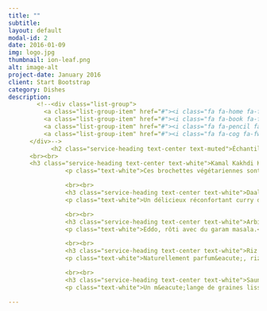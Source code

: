```yaml
---
title: ""
subtitle: 
layout: default
modal-id: 2
date: 2016-01-09
img: logo.jpg
thumbnail: ion-leaf.png
alt: image-alt
project-date: January 2016
client: Start Bootstrap
category: Dishes
description: 
        <!--<div class="list-group">
          <a class="list-group-item" href="#"><i class="fa fa-home fa-fw"></i>&nbsp; Dry kala Chana masala</a>
          <a class="list-group-item" href="#"><i class="fa fa-book fa-fw"></i>&nbsp; Library</a>
          <a class="list-group-item" href="#"><i class="fa fa-pencil fa-fw"></i>&nbsp; Applications</a>
          <a class="list-group-item" href="#"><i class="fa fa-cog fa-fw"></i>&nbsp; Settings</a>
      </div>-->
            <h2 class="service-heading text-center text-muted">Échantillon d'un menu végétarien</h2>
      <br><br>     
      <h3 class="service-heading text-center text-white">Kamal Kakhdi Kofta Curry <!--<abbr title="Vegan" class="vegetarianicon">Ⓥ</abbr>--> </h3>
                <p class="text-white">Ces brochettes végétariennes sont faites avec la racine de lotus râpé, pommes de terre , le tofu et farine de pois chiche, lentement mijotés dans une sauce parfumée aromatisé avec gingembre frais, le paprika, le curcuma, le cumin et la cannelle.</p>

                <br><br>
                <h3 class="service-heading text-center text-white">Daal Makhani</h3>
                <p class="text-white">Un délicieux réconfortant curry de lentilles noir fait avec des épices aromatiques et une touche de crème. À servir avec du riz basmati ou pain naan.</p>

                <br><br>
                <h3 class="service-heading text-center text-white">Arbi ki Sabzi</h3>
                <p class="text-white">Eddo, rôti avec du garam masala.</p>

                <br><br>
                <h3 class="service-heading text-center text-white">Riz Basmati</h3>
                <p class="text-white">Naturellement parfum&eacute;, riz à grains longs, pr&eacute;par&eacute; avec cannelle, clous de girofle, la cardamome et poivre</p>

                <br><br>
                <h3 class="service-heading text-center text-white">Saunf</h3>
                <p class="text-white">Un m&eacute;lange de graines lisses et confits de fenouil à d&eacute;guster apr&egrave;s un repas complet pour leurs propri&eacute;t&eacute;s digestives</p>

---
```


